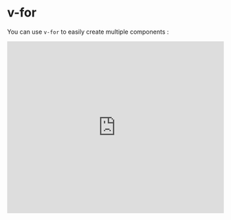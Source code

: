 # v-for

You can use `v-for` to easily create multiple components :

<ClientOnly>
  <div style="text-align:center;">
    <iframe height="400" style="width:100%;" scrolling="no" title="TroisJS Loop (v-for) Test" src="https://codepen.io/soju22/embed/ZEBjGXB?height=400&theme-id=light&default-tab=html,result" frameborder="no" loading="lazy" allowtransparency="true" allowfullscreen="true">
    <a href='https://codepen.io/soju22/pen/ZEBjGXB'>TroisJS InstancedMesh Test</a> by Kevin Levron (<a href='https://codepen.io/soju22'>@soju22</a>) on <a href='https://codepen.io'>CodePen</a>.
    </iframe>
  </div>
</ClientOnly>